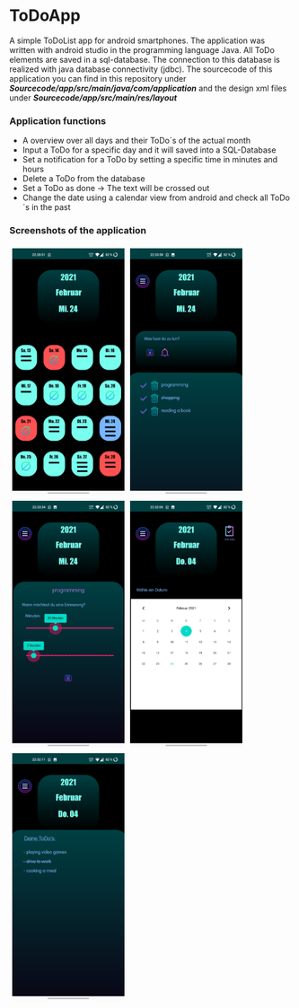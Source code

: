 # ToDoApp
A simple ToDoList app for android smartphones. The application was written with android studio in the programming language Java.
All ToDo elements are saved in a sql-database. The connection to this database is realized with java database connectivity (jdbc).
The sourcecode of this application you can find in this repository under ***Sourcecode/app/src/main/java/com/application*** and the design xml files under ***Sourcecode/app/src/main/res/layout***

### Application functions
* A overview over all days and their ToDo´s of the actual month
* Input a ToDo for a specific day and it will saved into a SQL-Database
* Set a notification for a ToDo by setting a specific time in minutes and hours
* Delete a ToDo from the database
* Set a ToDo as done -> The text will be crossed out
* Change the date using a calendar view from android and check all ToDo´s in the past

### Screenshots of the application
<div>
  <img src="Screenshots/Screenshot_20210224-222852.jpg" width="200" alt="" style="margin:5px" align="left">
  <img src="Screenshots/Screenshot_20210224-223359.jpg" width="200" alt="" style="margin:5px" align="left">
  <img src="Screenshots/Screenshot_20210224-223334.jpg" width="200" alt="" style="margin:5px" align="left">
  <img src="Screenshots/Screenshot_20210224-223206.jpg" width="200" alt="" style="margin:5px" align="left">
  <img src="Screenshots/Screenshot_20210224-223212.jpg" width="200" alt="" style="margin:5px" align="left">
